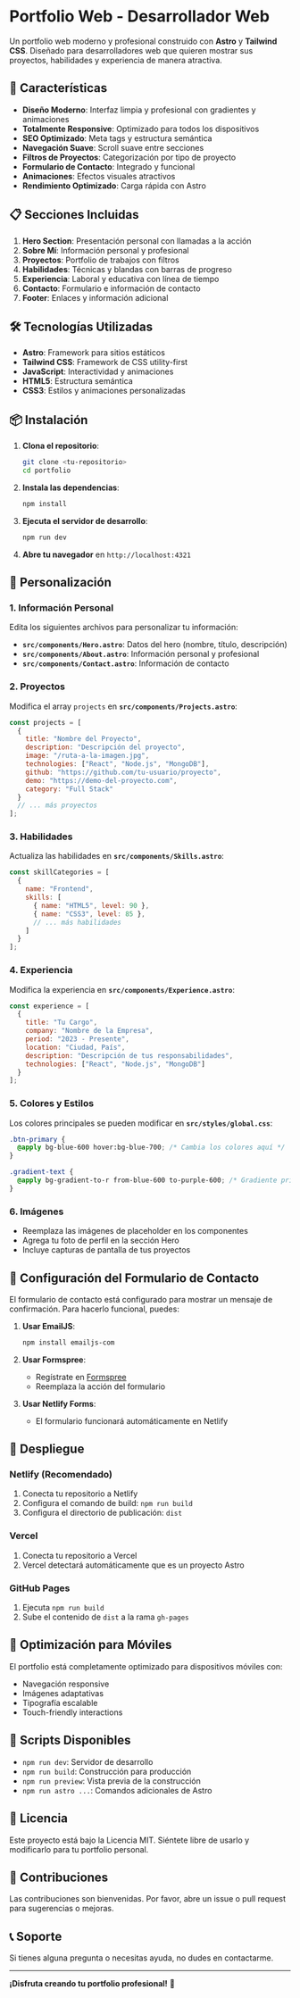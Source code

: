 # Portfolio Web - Desarrollador Web

Un portfolio web moderno y profesional construido con **Astro** y **Tailwind CSS**. Diseñado para desarrolladores web que quieren mostrar sus proyectos, habilidades y experiencia de manera atractiva.

## 🚀 Características

- **Diseño Moderno**: Interfaz limpia y profesional con gradientes y animaciones
- **Totalmente Responsive**: Optimizado para todos los dispositivos
- **SEO Optimizado**: Meta tags y estructura semántica
- **Navegación Suave**: Scroll suave entre secciones
- **Filtros de Proyectos**: Categorización por tipo de proyecto
- **Formulario de Contacto**: Integrado y funcional
- **Animaciones**: Efectos visuales atractivos
- **Rendimiento Optimizado**: Carga rápida con Astro

## 📋 Secciones Incluidas

1. **Hero Section**: Presentación personal con llamadas a la acción
2. **Sobre Mí**: Información personal y profesional
3. **Proyectos**: Portfolio de trabajos con filtros
4. **Habilidades**: Técnicas y blandas con barras de progreso
5. **Experiencia**: Laboral y educativa con línea de tiempo
6. **Contacto**: Formulario e información de contacto
7. **Footer**: Enlaces y información adicional

## 🛠️ Tecnologías Utilizadas

- **Astro**: Framework para sitios estáticos
- **Tailwind CSS**: Framework de CSS utility-first
- **JavaScript**: Interactividad y animaciones
- **HTML5**: Estructura semántica
- **CSS3**: Estilos y animaciones personalizadas

## 📦 Instalación

1. **Clona el repositorio**:
   ```bash
   git clone <tu-repositorio>
   cd portfolio
   ```

2. **Instala las dependencias**:
   ```bash
   npm install
   ```

3. **Ejecuta el servidor de desarrollo**:
   ```bash
   npm run dev
   ```

4. **Abre tu navegador** en `http://localhost:4321`

## 🎨 Personalización

### 1. Información Personal

Edita los siguientes archivos para personalizar tu información:

- **`src/components/Hero.astro`**: Datos del hero (nombre, título, descripción)
- **`src/components/About.astro`**: Información personal y profesional
- **`src/components/Contact.astro`**: Información de contacto

### 2. Proyectos

Modifica el array `projects` en **`src/components/Projects.astro`**:

```javascript
const projects = [
  {
    title: "Nombre del Proyecto",
    description: "Descripción del proyecto",
    image: "/ruta-a-la-imagen.jpg",
    technologies: ["React", "Node.js", "MongoDB"],
    github: "https://github.com/tu-usuario/proyecto",
    demo: "https://demo-del-proyecto.com",
    category: "Full Stack"
  }
  // ... más proyectos
];
```

### 3. Habilidades

Actualiza las habilidades en **`src/components/Skills.astro`**:

```javascript
const skillCategories = [
  {
    name: "Frontend",
    skills: [
      { name: "HTML5", level: 90 },
      { name: "CSS3", level: 85 },
      // ... más habilidades
    ]
  }
];
```

### 4. Experiencia

Modifica la experiencia en **`src/components/Experience.astro`**:

```javascript
const experience = [
  {
    title: "Tu Cargo",
    company: "Nombre de la Empresa",
    period: "2023 - Presente",
    location: "Ciudad, País",
    description: "Descripción de tus responsabilidades",
    technologies: ["React", "Node.js", "MongoDB"]
  }
];
```

### 5. Colores y Estilos

Los colores principales se pueden modificar en **`src/styles/global.css`**:

```css
.btn-primary {
  @apply bg-blue-600 hover:bg-blue-700; /* Cambia los colores aquí */
}

.gradient-text {
  @apply bg-gradient-to-r from-blue-600 to-purple-600; /* Gradiente principal */
}
```

### 6. Imágenes

- Reemplaza las imágenes de placeholder en los componentes
- Agrega tu foto de perfil en la sección Hero
- Incluye capturas de pantalla de tus proyectos

## 📧 Configuración del Formulario de Contacto

El formulario de contacto está configurado para mostrar un mensaje de confirmación. Para hacerlo funcional, puedes:

1. **Usar EmailJS**:
   ```bash
   npm install emailjs-com
   ```

2. **Usar Formspree**:
   - Regístrate en [Formspree](https://formspree.io)
   - Reemplaza la acción del formulario

3. **Usar Netlify Forms**:
   - El formulario funcionará automáticamente en Netlify

## 🚀 Despliegue

### Netlify (Recomendado)

1. Conecta tu repositorio a Netlify
2. Configura el comando de build: `npm run build`
3. Configura el directorio de publicación: `dist`

### Vercel

1. Conecta tu repositorio a Vercel
2. Vercel detectará automáticamente que es un proyecto Astro

### GitHub Pages

1. Ejecuta `npm run build`
2. Sube el contenido de `dist` a la rama `gh-pages`

## 📱 Optimización para Móviles

El portfolio está completamente optimizado para dispositivos móviles con:

- Navegación responsive
- Imágenes adaptativas
- Tipografía escalable
- Touch-friendly interactions

## 🔧 Scripts Disponibles

- `npm run dev`: Servidor de desarrollo
- `npm run build`: Construcción para producción
- `npm run preview`: Vista previa de la construcción
- `npm run astro ...`: Comandos adicionales de Astro

## 📄 Licencia

Este proyecto está bajo la Licencia MIT. Siéntete libre de usarlo y modificarlo para tu portfolio personal.

## 🤝 Contribuciones

Las contribuciones son bienvenidas. Por favor, abre un issue o pull request para sugerencias o mejoras.

## 📞 Soporte

Si tienes alguna pregunta o necesitas ayuda, no dudes en contactarme.

---

**¡Disfruta creando tu portfolio profesional!** 🎉
